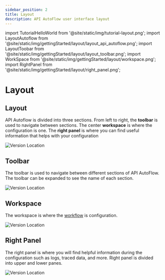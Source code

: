 ```yaml
---
sidebar_position: 2
title: Layout
description: API AutoFlow user interface layout
---
```


import TutorialHelloWorld from '@site/static/img/tutorial-layout.png';
import LayoutAutoflow from '@site/static/img/gettingStarted/layout/layout_api_autoflow.png';
import LayoutToobar from '@site/static/img/gettingStarted/layout/layout_toolbar.png';
import WorkSpace from '@site/static/img/gettingStarted/layout/workspace.png';
import RightPanel from '@site/static/img/gettingStarted/layout/right_panel.png';

# Layout

<!-- # Learn with Video Tutorial

<div class="videoBlock">
    <div class="videoLeft">
        <div class="videoWrapper">
            <a href="../../../Tutorial/#102-key-concept-installation-and-hello-world"><img src={TutorialHelloWorld} /></a>
        </div>
    </div>
    <div class="videoRight">
        <div class="videoText">
            <a href="../../../Tutorial/#103-product-layout-and-navigation"><h2><code>103</code> Layout and Navigation</h2></a>
            <p>Topics covered</p>
                <ul>
                    <li>Define API</li>
                    <li>Create a Server</li>
                </ul>
            <p>Duration:  3 mins</p>
        </div>
    </div>
    <div class="videoClearer"></div>
</div> -->

## Layout

API Autoflow is divided into three sections. From left to right, the **toolbar** is used to navigate between sections. The center **workspace** is where the configuration is one. The **right panel** is where you can find useful information that helps with your configuration

<div class="myResponsiveImg">
    <img src={LayoutAutoflow} alt="Version Location" class="myResponsiveImg"/>
</div>

<!-- ![API AutoFlow Lay out](layout_api_autoflow.png) -->

## Toolbar

The toolbar is used to navigate between different sections of API AutoFlow. The toolbar can be expanded to see the name of each section.

<div class="toolbarimg">
    <img src={LayoutToobar} alt="Version Location" class="myResponsiveImg"/>
</div>

## Workspace

The workspace is where the [workflow](@site/docs/Documentation/Guide/Workflow/Index.md) is configuration.

<div class="myResponsiveImg">
    <img src={WorkSpace} alt="Version Location" class="myResponsiveImg"/>
</div>

## Right Panel

The right panel is where you will find helpful information during the configuration such as logs, traced data, and more. Right panel is divided into upper and lower panes.

<div class="myResponsiveImg">
    <img src={RightPanel} alt="Version Location" class="myResponsiveImg"/>
</div>
